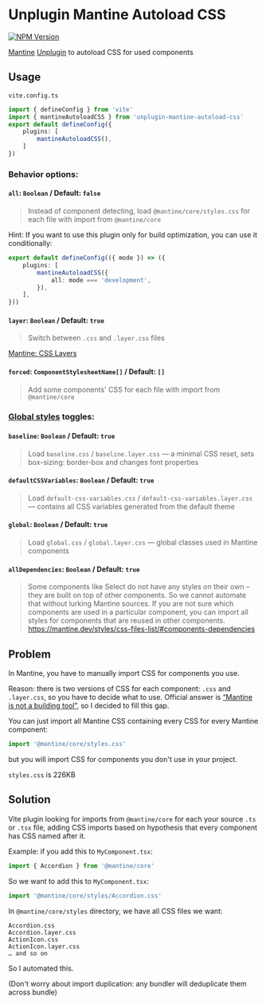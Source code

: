 # Unplugin Mantine Autoload CSS

[![NPM Version](https://img.shields.io/npm/v/unplugin-mantine-autoload-css)](https://www.npmjs.com/package/unplugin-mantine-autoload-css)

[Mantine](https://mantine.dev) [Unplugin](https://unplugin.unjs.io/) to autoload CSS for used components

## Usage

`vite.config.ts`

```ts
import { defineConfig } from 'vite'
import { mantineAutoloadCSS } from 'unplugin-mantine-autoload-css'
export default defineConfig({
	plugins: [
		mantineAutoloadCSS(),
	]
})
```

### Behavior options:

#### `all`: `Boolean` / Default: `false`

> Instead of component detecting, load `@mantine/core/styles.css` for each file with import from `@mantine/core`

Hint: If you want to use this plugin only for build optimization, you can use it conditionally:

```ts
export default defineConfig(({ mode }) => ({
	plugins: [
		mantineAutoloadCSS({
			all: mode === 'development',
		}),
	],
}))
```

#### `layer`: `Boolean` / Default: `true`

> Switch between `.css` and `.layer.css` files

[Mantine: CSS Layers](https://mantine.dev/styles/mantine-styles/#css-layers)

#### `forced`: `ComponentStylesheetName[]` / Default: `[]`

> Add some components' CSS for each file with import from `@mantine/core`

### [Global styles](https://arc.net/l/quote/caciuwbj) toggles:

#### `baseline`: `Boolean` / Default: `true`

> Load `baseline.css` / `baseline.layer.css` — a minimal CSS reset, sets box-sizing: border-box and changes font properties

#### `defaultCSSVariables`: `Boolean` / Default: `true`

> Load `default-css-variables.css` / `default-css-variables.layer.css` — contains all CSS variables generated from the default theme

#### `global`: `Boolean` / Default: `true`

> Load `global.css` / `global.layer.css` — global classes used in Mantine components

#### `allDependencies`: `Boolean` / Default: `true`

> Some components like Select do not have any styles on their own – they are built on top of other components. So we cannot automate that without lurking Mantine sources. If you are not sure which components are used in a particular component, you can import all styles for components that are reused in other components. https://mantine.dev/styles/css-files-list/#components-dependencies

## Problem

In Mantine, you have to manually import CSS for components you use.

Reason: there is two versions of CSS for each component: `.css` and `.layer.css`, so you have to decide what to use. Official answer is [“Mantine is not a building tool”](https://github.com/orgs/mantinedev/discussions/6894#discussioncomment-12089815), so I decided to fill this gap.

You can just import all Mantine CSS containing every CSS for every Mantine component:

```ts
import '@mantine/core/styles.css'
```

but you will import CSS for components you don't use in your project.

`styles.css` is 226KB

## Solution

Vite plugin looking for imports from `@mantine/core` for each your source `.ts` or `.tsx` file, adding CSS imports based on hypothesis that every component has CSS named after it.

Example: if you add this to `MyComponent.tsx`:

```ts
import { Accordion } from '@mantine/core'
```

So we want to add this to `MyComponent.tsx`:

```ts
import '@mantine/core/styles/Accordion.css'
```

In `@mantine/core/styles` directory, we have all CSS files we want:

```
Accordion.css
Accordion.layer.css
ActionIcon.css
ActionIcon.layer.css
… and so on
```

So I automated this.

(Don't worry about import duplication: any bundler will deduplicate them across bundle)
